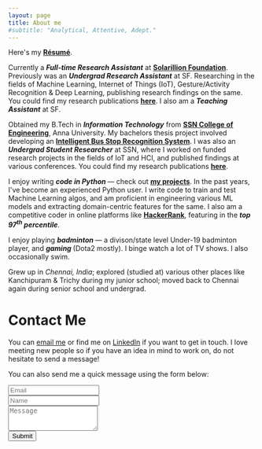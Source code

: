 ```yaml
---
layout: page
title: About me
#subtitle: "Analytical, Attentive, Adept."
---
```


<div id="aboutme-section">

<p class="about-text">
<span class="fa fa-download about-icon"></span>
Here's my <a href="/Resume_Gautham.pdf"><strong> Résumé</strong></a>.
</p>

<p class="about-text">
<span class="fa fa-briefcase about-icon"></span>
Currently a <strong><i>Full-time Research Assistant</i></strong> at <strong><a href="http://solarillionfoundation.org/research-team/">Solarillion Foundation</a></strong>. Previously was an <strong><i>Undergrad Research Assistant</i></strong> at SF. Researching in the fields of Machine Learning, Internet of Things (IoT), Gesture/Activity Recognition & Deep Learning, publishing research findings on the same. You could find my research publications <strong><a href="/research">here</a></strong>. I also am a <strong><i>Teaching Assistant</i></strong> at SF.
</p>

<p class="about-text">
<span class="fa fa-graduation-cap about-icon"></span>
Obtained my B.Tech in <strong><i>Information Technology</i></strong> from <strong><a href="http://www.ssn.edu.in/">SSN College of Engineering</a></strong>, Anna University. My bachelors thesis project involved developing an <a href="https://github.com/gauthamkrishna-g/Intelligent-Bus-Stop-Recognition-System" target="_blank"><strong> Intelligent Bus Stop Recognition System</strong></a>. I was also an <strong><i>Undergrad Student Researcher</i></strong> at SSN, where I worked on funded research projects in the fields of IoT and HCI, and published findings at various conferences. You could find my research publications <strong><a href="/research">here</a></strong>.
</p>

<p class="about-text">
<span class="fa fa-code about-icon"></span>
I enjoy writing <strong><i> code in Python </i></strong> &mdash; check out <a href="/projects"><strong>my projects</strong></a>. In the past years, I've become an experienced Python user. I write code to train and test Machine Learning algos, and am proficient in engineering various ML models and extracting domain-centric features for the same. I also am a competitive coder in online platforms like <a href="https://hackerrank.com/gauthamkrishna_g/"><strong> HackerRank</strong></a>, featuring in the <strong><i>top 97<sup>th</sup> percentile</i></strong>.
</p>

<p class="about-text">
<span class="fa fa-gamepad about-icon"></span>
I enjoy playing <strong><i> badminton </i></strong> &mdash; a divison/state level Under-19 badminton player, and <strong><i> gaming </i></strong>(Dota2 mostly). I binge watch a lot of TV shows. I also occasionally swim.
</p>

<p class="about-text">
<span class="fa fa-globe about-icon"></span>
Grew up in <i>Chennai, India</i>; explored (studied at) various other places like Kanchipuram & Trichy during my junior school; moved back to Chennai again during senior school and undergrad. 
</p>

</div>

<div id="contactme">
<h1>Contact Me</h1>
</div>
<!--
<div class="alert alert-danger" role="alert">
I will be away until September 9, with very limited time to work. My responses will be slow during this period.
</div>
-->



<p>You can <a href="mailto:gauthamkrishna.gudur@gmail.com">email me</a> or find me on <a href="https://www.linkedin.com/in/gauthamkrishna-g/"> LinkedIn</a> if you want to get in touch. I love meeting new people so if you have an idea in mind to work on, do not hesitate to send a message!</p>

<form action="https://formspree.io/gauthamkrishna.gudur@gmail.com" method="POST" class="form" id="contact-form">
  <p>You can also send me a quick message using the form below:</p>
  <div class="row">
    <div class="col-xs-6">
      <input type="email" name="_replyto" class="form-control input-lg" placeholder="Email" title="Email">
    </div>
    <div class="col-xs-6">
      <input type="text" name="name" class="form-control input-lg" placeholder="Name" title="Name">
    </div>
  </div>
  <input type="hidden" name="_subject" value="New submission from gauthamkrishna-g.com">
  <textarea type="text" name="content" class="form-control input-lg" placeholder="Message" title="Message" required="required" rows="3"></textarea>
  <br>
  <input type="text" name="_gotcha" style="display:none">
  <input type="hidden" name="_next" value="./aboutme?message=Your message was sent successfully, thanks!" />
  <button type="submit" class="btn btn-lg btn-primary">Submit</button>
</form>
